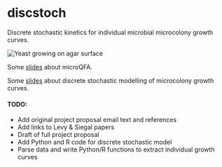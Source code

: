 # discstoch
Discrete stochastic kinetics for individual microbial microcolony growth curves.

![Yeast growing on agar surface](https://farm8.staticflickr.com/7169/6487645733_25284ce92d_z.jpg "Yeast microcolonies growing on agar")

Some [slides](http://lwlss.net/talks/uqfa) about microQFA.

Some [slides](http://lwlss.net/talks/discstoch) about discrete stochastic modelling of microcolony growth curves.

#### TODO:
* Add original project proposal email text and references
* Add links to Levy & Siegal papers
* Draft of full project proposal
* Add Python and R code for discrete stochastic model
* Parse data and write Python/R functions to extract individual growth curves
